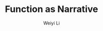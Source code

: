 ---
title: Function as Narrative
author: Weiyi Li
link: "/assets/pdf/weiyi-li_function-as-narrative.pdf"
---